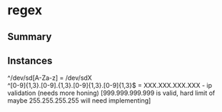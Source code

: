 # regex

## Summary

## Instances

^\/dev\/sd[A-Za-z] = /dev/sdX
<br>
^[0-9]{1,3}.[0-9].{1,3}.[0-9]{1,3}.[0-9]{1,3}$ = XXX.XXX.XXX.XXX - ip validation (needs more honing) [999.999.999.999 is valid, hard limit of maybe 255.255.255.255 will need implementing]
